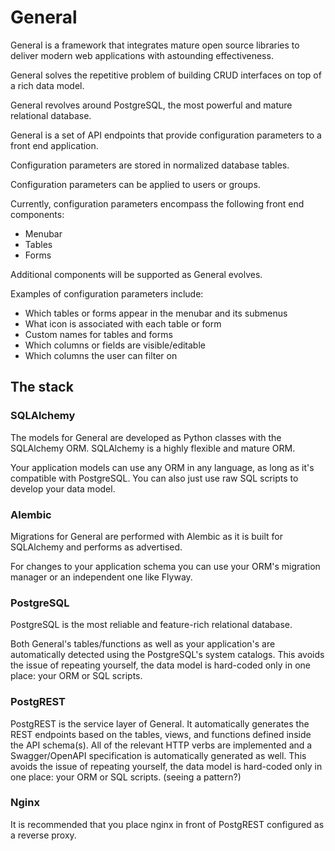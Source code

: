 # General

General is a framework that integrates mature open source libraries to 
deliver modern web applications with astounding effectiveness.

General solves the repetitive problem of building CRUD interfaces
on top of a rich data model. 

General revolves around PostgreSQL, the most powerful and mature relational
database.

General is a set of API endpoints that provide configuration parameters to 
a front end application.

Configuration parameters are stored in normalized database tables.

Configuration parameters can be applied to users or groups.

Currently, configuration parameters encompass the following
front end components:
* Menubar
* Tables
* Forms

Additional components will be supported as General evolves.

Examples of configuration parameters include:
* Which tables or forms appear in the menubar and its submenus
* What icon is associated with each table or form
* Custom names for tables and forms
* Which columns or fields are visible/editable
* Which columns the user can filter on


## The stack

### SQLAlchemy

The models for General are developed as Python classes with the SQLAlchemy ORM.
SQLAlchemy is a highly flexible and mature ORM.

Your application models can use any ORM in any language, 
as long as it's compatible with PostgreSQL. 
You can also just use raw SQL scripts to develop your data model.

### Alembic

Migrations for General are performed with Alembic as it is built for 
SQLAlchemy and performs as advertised.

For changes to your application schema you can use your ORM's migration manager 
or an independent one like Flyway.

### PostgreSQL

PostgreSQL is the most reliable and feature-rich relational database. 

Both General's tables/functions as well as your application's are automatically
detected using the PostgreSQL's system catalogs. This avoids the issue of
repeating yourself, the data model is hard-coded only in one place: your ORM or SQL scripts.

### PostgREST

PostgREST is the service layer of General. It automatically generates
the REST endpoints based on the tables, views, and functions defined inside
the API schema(s). All of the relevant HTTP verbs are implemented and a
Swagger/OpenAPI specification is automatically generated as well.
This avoids the issue of repeating yourself, 
the data model is hard-coded only in one place: 
your ORM or SQL scripts. (seeing a pattern?)

### Nginx

It is recommended that you place nginx in front of PostgREST configured
as a reverse proxy.